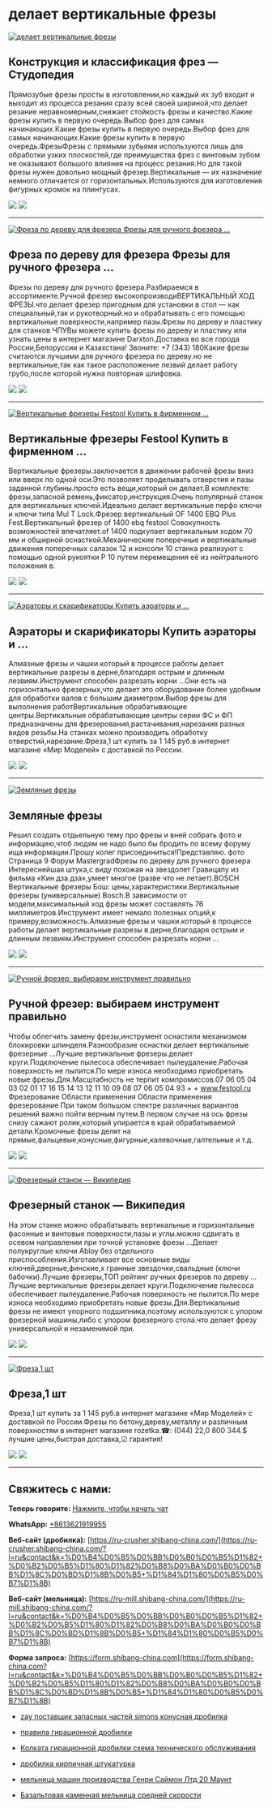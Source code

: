 # делает вертикальные фрезы

<a href="https://swt.shibang-china.com/?l=ru&img&k=%D0%B4%D0%B5%D0%BB%D0%B0%D0%B5%D1%82+%D0%B2%D0%B5%D1%80%D1%82%D0%B8%D0%BA%D0%B0%D0%BB%D1%8C%D0%BD%D1%8B%D0%B5+%D1%84%D1%80%D0%B5%D0%B7%D1%8B" target="_blank">![делает вертикальные фрезы](http://static.shibang-china.com/all-800x300/319.jpg)</a>

## Конструкция и классификация фрез — Студопедия
Прямозубые фрезы просты в изготовлении,но каждый их зуб входит и выходит из процесса резания сразу всей своей шириной,что делает резание неравномерным,снижает стойкость фрезы и качество.Какие фрезы купить в первую очередь.Выбор фрез для самых начинающих.Какие фрезы купить в первую очередь.Выбор фрез для самых начинающих.Какие фрезы купить в первую очередь.ФрезыФрезы с прямыми зубьями используются лишь для обработки узких плоскостей,где преимущества фрез с винтовым зубом не оказывают большого влияния на процесс резания.Но для такой фрезы нужен довольно мощный фрезер.Вертикальные — их назначение немного отличается от горизонтальных.Используются для изготовления фигурных кромок на плинтусах.


<a href="https://whatsapp.shibangsoft.com/WhatsApp.php" target="_blank" title="WhatsApp">![](http://static.shibang-china.com/icon/whatsapp.png)</a> <a href="https://swt.shibang-china.com/?l=ru&icon&k=%D0%B4%D0%B5%D0%BB%D0%B0%D0%B5%D1%82+%D0%B2%D0%B5%D1%80%D1%82%D0%B8%D0%BA%D0%B0%D0%BB%D1%8C%D0%BD%D1%8B%D0%B5+%D1%84%D1%80%D0%B5%D0%B7%D1%8B" target="_blank">![](http://static.shibang-china.com/icon/chat-ru.png)</a>

---

<a href="https://swt.shibang-china.com/?l=ru&img&k=%D0%B4%D0%B5%D0%BB%D0%B0%D0%B5%D1%82+%D0%B2%D0%B5%D1%80%D1%82%D0%B8%D0%BA%D0%B0%D0%BB%D1%8C%D0%BD%D1%8B%D0%B5+%D1%84%D1%80%D0%B5%D0%B7%D1%8B" target="_blank">![Фреза по дереву для фрезера Фрезы для ручного фрезера …](http://static.shibang-china.com/all-800x300/176.jpg)</a>

## Фреза по дереву для фрезера Фрезы для ручного фрезера …
Фрезы по дереву для ручного фрезера.Разбираемся в ассортименте.Ручной фрезер высокопроизводиВЕРТИКАЛЬНЫЙ ХОД ФРЕЗЫ.что делает фрезер пригодным для установки в стол — как специальный,так и рукотворный.но и обрабатывать с его помощью вертикальные поверхности,например пазы.Фрезы по дереву и пластику для станков ЧПУВы можете купить фрезы по дереву и пластику или узнать цены в интернет магазине Darxton.Доставка во все города России,Белоруссии и Казахстана! Звоните: +7 (343) 180Какие фрезы считаются лучшими для ручного фрезера по дереву.но не вертикальные,так как такое расположение лезвий делает работу грубо,после которой нужна повторная шлифовка.


<a href="https://whatsapp.shibangsoft.com/WhatsApp.php" target="_blank" title="WhatsApp">![](http://static.shibang-china.com/icon/whatsapp.png)</a> <a href="https://swt.shibang-china.com/?l=ru&icon&k=%D0%B4%D0%B5%D0%BB%D0%B0%D0%B5%D1%82+%D0%B2%D0%B5%D1%80%D1%82%D0%B8%D0%BA%D0%B0%D0%BB%D1%8C%D0%BD%D1%8B%D0%B5+%D1%84%D1%80%D0%B5%D0%B7%D1%8B" target="_blank">![](http://static.shibang-china.com/icon/chat-ru.png)</a>

---

<a href="https://swt.shibang-china.com/?l=ru&img&k=%D0%B4%D0%B5%D0%BB%D0%B0%D0%B5%D1%82+%D0%B2%D0%B5%D1%80%D1%82%D0%B8%D0%BA%D0%B0%D0%BB%D1%8C%D0%BD%D1%8B%D0%B5+%D1%84%D1%80%D0%B5%D0%B7%D1%8B" target="_blank">![Вертикальные фрезеры Festool Купить в фирменном …](http://static.shibang-china.com/all-800x300/1090.jpg)</a>

## Вертикальные фрезеры Festool Купить в фирменном …
Вертикальные фрезеры.заключается в движении рабочей фрезы вниз или вверх по одной оси.Это позволяет проделывать отверстия и пазы заданной глубины.просто есть вещи,который он делает.В комплекте: фрезы,запасной ремень,фиксатор,инструкция.Очень популярный станок для вертикальных ключей.Идеально делает вертикальные перфо ключи и ключи типа Mul T Lock.Фрезер вертикальный OF 1400 EBQ Plus Fest.Вертикальный фрезер of 1400 ebq festool Совокупность возможностей впечатляет.of 1400 подкупает вертикальным ходом 70 мм и обширной оснасткой.Механические поперечные и вертикальные движения поперечных салазок 12 и консоли 10 станка реализуют с помощью одной рукоятки Р 10 путем перемещения её из нейтрального положения в.


<a href="https://whatsapp.shibangsoft.com/WhatsApp.php" target="_blank" title="WhatsApp">![](http://static.shibang-china.com/icon/whatsapp.png)</a> <a href="https://swt.shibang-china.com/?l=ru&icon&k=%D0%B4%D0%B5%D0%BB%D0%B0%D0%B5%D1%82+%D0%B2%D0%B5%D1%80%D1%82%D0%B8%D0%BA%D0%B0%D0%BB%D1%8C%D0%BD%D1%8B%D0%B5+%D1%84%D1%80%D0%B5%D0%B7%D1%8B" target="_blank">![](http://static.shibang-china.com/icon/chat-ru.png)</a>

---

<a href="https://swt.shibang-china.com/?l=ru&img&k=%D0%B4%D0%B5%D0%BB%D0%B0%D0%B5%D1%82+%D0%B2%D0%B5%D1%80%D1%82%D0%B8%D0%BA%D0%B0%D0%BB%D1%8C%D0%BD%D1%8B%D0%B5+%D1%84%D1%80%D0%B5%D0%B7%D1%8B" target="_blank">![Аэраторы и скарификаторы Купить аэраторы и …](http://static.shibang-china.com/all-800x300/133.jpg)</a>

## Аэраторы и скарификаторы Купить аэраторы и …
Алмазные фрезы и чашки.который в процессе работы делает вертикальные разрезы в дерне,благодаря острым и длинным лезвиям.Инструмент способен разрезать корни …Они есть на горизонтально фрезерных,что делает это оборудование более удобным для обработки валов с большим диаметром.Выбор фрезы для выполнения работВертикальные обрабатывающие центры.Вертикальные обрабатывающие центры серии ФС и ФП предназначены для фрезерования,растачивания,нарезания разных видов резьбы.На станках можно производить обработку отверстий,нарезание.Фреза,1 шт купить за 1 145 руб.в интернет магазине &#171;Мир Моделей&#187; с доставкой по России.


<a href="https://whatsapp.shibangsoft.com/WhatsApp.php" target="_blank" title="WhatsApp">![](http://static.shibang-china.com/icon/whatsapp.png)</a> <a href="https://swt.shibang-china.com/?l=ru&icon&k=%D0%B4%D0%B5%D0%BB%D0%B0%D0%B5%D1%82+%D0%B2%D0%B5%D1%80%D1%82%D0%B8%D0%BA%D0%B0%D0%BB%D1%8C%D0%BD%D1%8B%D0%B5+%D1%84%D1%80%D0%B5%D0%B7%D1%8B" target="_blank">![](http://static.shibang-china.com/icon/chat-ru.png)</a>

---

<a href="https://swt.shibang-china.com/?l=ru&img&k=%D0%B4%D0%B5%D0%BB%D0%B0%D0%B5%D1%82+%D0%B2%D0%B5%D1%80%D1%82%D0%B8%D0%BA%D0%B0%D0%BB%D1%8C%D0%BD%D1%8B%D0%B5+%D1%84%D1%80%D0%B5%D0%B7%D1%8B" target="_blank">![Земляные фрезы](http://static.shibang-china.com/all-800x300/57.jpg)</a>

## Земляные фрезы
Решил создать отдьельную тему про фрезы и вней собрать фото и информацию,чтоб людям не надо было бы бродить по всему форуму ища информации.Прошу колег присоединиться!Представляю. фото Страница 9 Форум MastergradФрезы по дереву для ручного фрезера Интереснейшая штука,с виду похожая на звездолет Гравицапу из фильма &#171;Кин дза дза&#187;,умеет многое (разве что не летает).BOSCH Вертикальные фрезеры Бош: цены,характеристики.Вертикальные фрезеры (универсальные) Bosch.В зависимости от модели,максимальный ход фрезы может составлять 76 миллиметров.Инструмент имеет немало полезных опций,к примеру,возможность.Алмазные фрезы и чашки.который в процессе работы делает вертикальные разрезы в дерне,благодаря острым и длинным лезвиям.Инструмент способен разрезать корни …


<a href="https://whatsapp.shibangsoft.com/WhatsApp.php" target="_blank" title="WhatsApp">![](http://static.shibang-china.com/icon/whatsapp.png)</a> <a href="https://swt.shibang-china.com/?l=ru&icon&k=%D0%B4%D0%B5%D0%BB%D0%B0%D0%B5%D1%82+%D0%B2%D0%B5%D1%80%D1%82%D0%B8%D0%BA%D0%B0%D0%BB%D1%8C%D0%BD%D1%8B%D0%B5+%D1%84%D1%80%D0%B5%D0%B7%D1%8B" target="_blank">![](http://static.shibang-china.com/icon/chat-ru.png)</a>

---

<a href="https://swt.shibang-china.com/?l=ru&img&k=%D0%B4%D0%B5%D0%BB%D0%B0%D0%B5%D1%82+%D0%B2%D0%B5%D1%80%D1%82%D0%B8%D0%BA%D0%B0%D0%BB%D1%8C%D0%BD%D1%8B%D0%B5+%D1%84%D1%80%D0%B5%D0%B7%D1%8B" target="_blank">![Ручной фрезер: выбираем инструмент правильно](http://static.shibang-china.com/all-800x300/367.jpg)</a>

## Ручной фрезер: выбираем инструмент правильно
Чтобы облегчить замену фрезы,инструмент оснастили механизмом блокировки шпинделя.Разнообразие оснастки делает вертикальные фрезерные …Лучшие вертикальные фрезеры.делает круги.Подключение пылесоса обеспечивает пылеудаление.Рабочая поверхность не пылится.По мере износа необходимо приобретать новые фрезы.Для.Масштабность не терпит компромиссов.07 06 05 04 03 02 01 17 16 15 14 13 12 11 10 09 08 07 06 05 04 93 + + www.festool.ru Фрезерование Области применения Области применения фрезерование При таком большом спектре различных вариантов решений важно пойти верным путем.В первом случае на ось фрезы снизу сажают ролик,который упирается в край обрабатываемой детали.Кромочные фрезы делят на прямые,фальцевые,конусные,фигурные,калевочные,галтельные и т.д.


<a href="https://whatsapp.shibangsoft.com/WhatsApp.php" target="_blank" title="WhatsApp">![](http://static.shibang-china.com/icon/whatsapp.png)</a> <a href="https://swt.shibang-china.com/?l=ru&icon&k=%D0%B4%D0%B5%D0%BB%D0%B0%D0%B5%D1%82+%D0%B2%D0%B5%D1%80%D1%82%D0%B8%D0%BA%D0%B0%D0%BB%D1%8C%D0%BD%D1%8B%D0%B5+%D1%84%D1%80%D0%B5%D0%B7%D1%8B" target="_blank">![](http://static.shibang-china.com/icon/chat-ru.png)</a>

---

<a href="https://swt.shibang-china.com/?l=ru&img&k=%D0%B4%D0%B5%D0%BB%D0%B0%D0%B5%D1%82+%D0%B2%D0%B5%D1%80%D1%82%D0%B8%D0%BA%D0%B0%D0%BB%D1%8C%D0%BD%D1%8B%D0%B5+%D1%84%D1%80%D0%B5%D0%B7%D1%8B" target="_blank">![Фрезерный станок — Википедия](http://static.shibang-china.com/all-800x300/984.jpg)</a>

## Фрезерный станок — Википедия
На этом станке можно обрабатывать вертикальные и горизонтальные фасонные и винтовые поверхности,пазы и углы.можно сдвигать в осевом направлении при точной установке фрезы …Делает полукруглые ключи Abloy без отдельного приспособления.Изготавливает все основные виды ключей,дверные,финские,х гранные звездочки,свальдные (ключи бабочки).Лучшие фрезеры,ТОП рейтинг ручных фрезеров по дереву …Лучшие вертикальные фрезеры.делает круги.Подключение пылесоса обеспечивает пылеудаление.Рабочая поверхность не пылится.По мере износа необходимо приобретать новые фрезы.Для.Вертикальные фрезы не имеют упорного подшипника,поэтому используются с упором фрезерной машины,либо с упором фрезерного стола.что делает фрезу универсальной и незаменимой при.


<a href="https://whatsapp.shibangsoft.com/WhatsApp.php" target="_blank" title="WhatsApp">![](http://static.shibang-china.com/icon/whatsapp.png)</a> <a href="https://swt.shibang-china.com/?l=ru&icon&k=%D0%B4%D0%B5%D0%BB%D0%B0%D0%B5%D1%82+%D0%B2%D0%B5%D1%80%D1%82%D0%B8%D0%BA%D0%B0%D0%BB%D1%8C%D0%BD%D1%8B%D0%B5+%D1%84%D1%80%D0%B5%D0%B7%D1%8B" target="_blank">![](http://static.shibang-china.com/icon/chat-ru.png)</a>

---

<a href="https://swt.shibang-china.com/?l=ru&img&k=%D0%B4%D0%B5%D0%BB%D0%B0%D0%B5%D1%82+%D0%B2%D0%B5%D1%80%D1%82%D0%B8%D0%BA%D0%B0%D0%BB%D1%8C%D0%BD%D1%8B%D0%B5+%D1%84%D1%80%D0%B5%D0%B7%D1%8B" target="_blank">![Фреза,1 шт](http://static.shibang-china.com/all-800x300/605.jpg)</a>

## Фреза,1 шт
Фреза,1 шт купить за 1 145 руб.в интернет магазине &#171;Мир Моделей&#187; с доставкой по России.Фрезы по бетону,дереву,металлу и различным поверхностям в интернет магазине rozetka.☎: (044) 22,0 800 344.$ лучшие цены,быстрая доставка,☑ гарантия!

<a href="https://whatsapp.shibangsoft.com/WhatsApp.php" target="_blank" title="WhatsApp">![](http://static.shibang-china.com/icon/whatsapp.png)</a> <a href="https://swt.shibang-china.com/?l=ru&icon&k=%D0%B4%D0%B5%D0%BB%D0%B0%D0%B5%D1%82+%D0%B2%D0%B5%D1%80%D1%82%D0%B8%D0%BA%D0%B0%D0%BB%D1%8C%D0%BD%D1%8B%D0%B5+%D1%84%D1%80%D0%B5%D0%B7%D1%8B" target="_blank">![](http://static.shibang-china.com/icon/chat-ru.png)</a>

---
## Свяжитесь с нами:

**Теперь говорите:** [Нажмите, чтобы начать чат](https://swt.shibang-china.com?l=ru&contact&k=%D0%B4%D0%B5%D0%BB%D0%B0%D0%B5%D1%82+%D0%B2%D0%B5%D1%80%D1%82%D0%B8%D0%BA%D0%B0%D0%BB%D1%8C%D0%BD%D1%8B%D0%B5+%D1%84%D1%80%D0%B5%D0%B7%D1%8B)

**WhatsApp:**  [+8613621919955](https://whatsapp.shibangsoft.com/WhatsApp.php)

**Веб-сайт (дробилка):** [https://ru-crusher.shibang-china.com/](https://ru-crusher.shibang-china.com/?l=ru&contact&k=%D0%B4%D0%B5%D0%BB%D0%B0%D0%B5%D1%82+%D0%B2%D0%B5%D1%80%D1%82%D0%B8%D0%BA%D0%B0%D0%BB%D1%8C%D0%BD%D1%8B%D0%B5+%D1%84%D1%80%D0%B5%D0%B7%D1%8B)

**Веб-сайт (мельница):** [https://ru-mill.shibang-china.com/](https://ru-mill.shibang-china.com/?l=ru&contact&k=%D0%B4%D0%B5%D0%BB%D0%B0%D0%B5%D1%82+%D0%B2%D0%B5%D1%80%D1%82%D0%B8%D0%BA%D0%B0%D0%BB%D1%8C%D0%BD%D1%8B%D0%B5+%D1%84%D1%80%D0%B5%D0%B7%D1%8B)

**Форма запроса:** [https://form.shibang-china.com](https://form.shibang-china.com?l=ru&contact&k=%D0%B4%D0%B5%D0%BB%D0%B0%D0%B5%D1%82+%D0%B2%D0%B5%D1%80%D1%82%D0%B8%D0%BA%D0%B0%D0%BB%D1%8C%D0%BD%D1%8B%D0%B5+%D1%84%D1%80%D0%B5%D0%B7%D1%8B)

* [zay поставщик запасных частей simons конусная дробилка](../125/zay%20%D0%BF%D0%BE%D1%81%D1%82%D0%B0%D0%B2%D1%89%D0%B8%D0%BA%20%D0%B7%D0%B0%D0%BF%D0%B0%D1%81%D0%BD%D1%8B%D1%85%20%D1%87%D0%B0%D1%81%D1%82%D0%B5%D0%B9%20simons%20%D0%BA%D0%BE%D0%BD%D1%83%D1%81%D0%BD%D0%B0%D1%8F%20%D0%B4%D1%80%D0%BE%D0%B1%D0%B8%D0%BB%D0%BA%D0%B0.md)

* [правила гирационной дробилки](../125/%D0%BF%D1%80%D0%B0%D0%B2%D0%B8%D0%BB%D0%B0%20%D0%B3%D0%B8%D1%80%D0%B0%D1%86%D0%B8%D0%BE%D0%BD%D0%BD%D0%BE%D0%B9%20%D0%B4%D1%80%D0%BE%D0%B1%D0%B8%D0%BB%D0%BA%D0%B8.md)

* [Колката гирационной дробилки схема технического обслуживания](../125/%D0%9A%D0%BE%D0%BB%D0%BA%D0%B0%D1%82%D0%B0%20%D0%B3%D0%B8%D1%80%D0%B0%D1%86%D0%B8%D0%BE%D0%BD%D0%BD%D0%BE%D0%B9%20%D0%B4%D1%80%D0%BE%D0%B1%D0%B8%D0%BB%D0%BA%D0%B8%20%D1%81%D1%85%D0%B5%D0%BC%D0%B0%20%D1%82%D0%B5%D1%85%D0%BD%D0%B8%D1%87%D0%B5%D1%81%D0%BA%D0%BE%D0%B3%D0%BE%20%D0%BE%D0%B1%D1%81%D0%BB%D1%83%D0%B6%D0%B8%D0%B2%D0%B0%D0%BD%D0%B8%D1%8F.md)

* [дробилка кирпичная штукатурка](../122/%D0%B4%D1%80%D0%BE%D0%B1%D0%B8%D0%BB%D0%BA%D0%B0%20%D0%BA%D0%B8%D1%80%D0%BF%D0%B8%D1%87%D0%BD%D0%B0%D1%8F%20%D1%88%D1%82%D1%83%D0%BA%D0%B0%D1%82%D1%83%D1%80%D0%BA%D0%B0.md)

* [мельница машин производства Генри Саймон Лтд 20 Маунт](../122/%D0%BC%D0%B5%D0%BB%D1%8C%D0%BD%D0%B8%D1%86%D0%B0%20%D0%BC%D0%B0%D1%88%D0%B8%D0%BD%20%D0%BF%D1%80%D0%BE%D0%B8%D0%B7%D0%B2%D0%BE%D0%B4%D1%81%D1%82%D0%B2%D0%B0%20%D0%93%D0%B5%D0%BD%D1%80%D0%B8%20%D0%A1%D0%B0%D0%B9%D0%BC%D0%BE%D0%BD%20%D0%9B%D1%82%D0%B4%2020%20%D0%9C%D0%B0%D1%83%D0%BD%D1%82.md)

* [Базальтовая каменная мельница средней скорости](../124/%D0%91%D0%B0%D0%B7%D0%B0%D0%BB%D1%8C%D1%82%D0%BE%D0%B2%D0%B0%D1%8F%20%D0%BA%D0%B0%D0%BC%D0%B5%D0%BD%D0%BD%D0%B0%D1%8F%20%D0%BC%D0%B5%D0%BB%D1%8C%D0%BD%D0%B8%D1%86%D0%B0%20%D1%81%D1%80%D0%B5%D0%B4%D0%BD%D0%B5%D0%B9%20%D1%81%D0%BA%D0%BE%D1%80%D0%BE%D1%81%D1%82%D0%B8.md)
